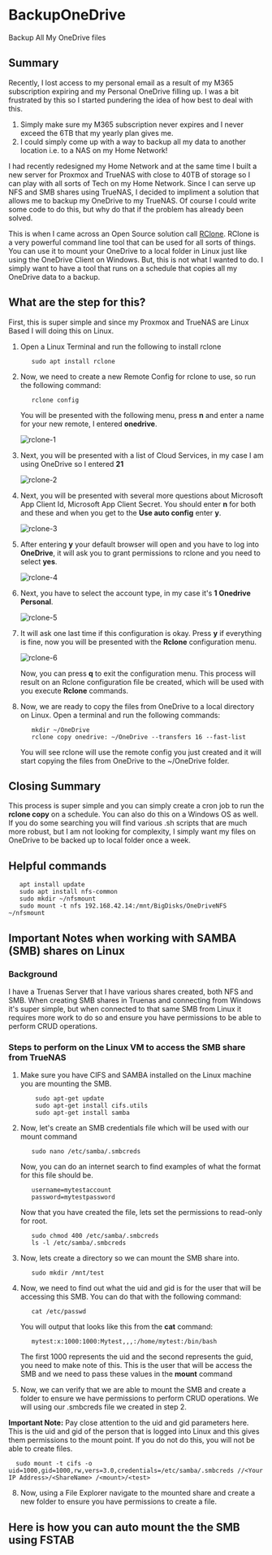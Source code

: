 # BackupOneDrive
Backup All My OneDrive files

## Summary
Recently, I lost access to my personal email as a result of my M365 subscription expiring and my Personal OneDrive filling up.  I was a bit frustrated by this so I started pundering the idea of how best to deal with this.  

   1. Simply make sure my M365 subscription never expires and I never exceed the 6TB that my yearly plan gives me.
   2. I could simply come up with a way to backup all my data to another location i.e. to a NAS on my Home Network!

I had recently redesigned my Home Network and at the same time I built a new server for Proxmox and TrueNAS with close to 40TB of storage so I can play with all sorts of Tech on my Home Network.  Since I can serve up NFS and SMB shares using TrueNAS, I decided to impliment a solution that allows me to backup my OneDrive to my TrueNAS.  Of course I could write some code to do this, but why do that if the problem has already been solved.  

This is when I came across an Open Source solution call [RClone](https://rclone.org/). RClone is a very powerful command line tool that can be used for all sorts of things.  You can use it to mount your OneDrive to a local folder in Linux just like using the OneDrive Client on Windows.  But, this is not what I wanted to do.  I simply want to have a tool that runs on a schedule that copies all my OneDrive data to a backup.

## What are the step for this?
First, this is super simple and since my Proxmox and TrueNAS are Linux Based I will doing this on Linux.

1. Open a Linux Terminal and run the following to install rclone

      ~~~
         sudo apt install rclone
      ~~~

2. Now, we need to create a new Remote Config for rclone to use, so run the following command:

     ~~~
        rclone config
     ~~~
     You will be presented with the following menu, press **n** and enter a name for your new remote, I entered **onedrive**.
     
     ![rclone-1](https://github.com/Rickcau/BackupOneDrive/assets/17052492/788a66f8-90d9-4f37-9a9f-ca6a3c1cbe13)

3. Next, you will be presented with a list of Cloud Services, in my case I am using OneDrive so I entered **21**
   
     ![rclone-2](https://github.com/Rickcau/BackupOneDrive/assets/17052492/92234242-fe73-44e4-a7ca-4aae52965bdd)

4. Next, you will be presented with several more questions about Microsoft App Client Id, Microsoft App Client Secret.  You should enter **n** for both and these and when you get to the **Use auto config** enter **y**.

   ![rclone-3](https://github.com/Rickcau/BackupOneDrive/assets/17052492/6e22663e-851c-49e2-b92a-f1afde9eacf2)

5. After entering **y** your default browser will open and you have to log into **OneDrive**, it will ask you to grant permissions to rclone and you need to select **yes**.

   ![rclone-4](https://github.com/Rickcau/BackupOneDrive/assets/17052492/ac9816a9-7ba6-4339-83af-f5094f98ee53)

6. Next, you have to select the account type, in my case it's **1 Onedrive Personal**.

   ![rclone-5](https://github.com/Rickcau/BackupOneDrive/assets/17052492/c1a89d8c-7fbf-4f5e-8045-f1d2f147e5d8)

7. It will ask one last time if this configuration is okay.  Press **y** if everything is fine, now you will be presented with the **Rclone** configuration menu.

   ![rclone-6](https://github.com/Rickcau/BackupOneDrive/assets/17052492/d805f0d7-d53f-4b5f-b688-91664deb803f)

   Now, you can press **q** to exit the configuration menu.  This process will result on an Rclone configuration file be created, which will be used with you execute **Rclone** commands.

8. Now, we are ready to copy the files from OneDrive to a local directory on Linux.  Open a terminal and run the following commands:

   ~~~
      mkdir ~/OneDrive
      rclone copy onedrive: ~/OneDrive --transfers 16 --fast-list
   ~~~

   You will see rclone will use the remote config you just created and it will start copying the files from OneDrive to the ~/OneDrive folder.
 
## Closing Summary
This process is super simple and you can simply create a cron job to run the **rclone copy** on a schedule.  You can also do this on a Windows OS as well.  If you do some searching you will find various .sh scripts that are much more robust, but I am not looking for complexity, I simply want my files on OneDrive to be backed up to local folder once a week. 

## Helpful commands
   
   ~~~
      apt install update
      sudo apt install nfs-common
      sudo mkdir ~/nfsmount
      sudo mount -t nfs 192.168.42.14:/mnt/BigDisks/OneDriveNFS ~/nfsmount 
   ~~~

## Important Notes when working with SAMBA (SMB) shares on Linux

### Background
I have a Truenas Server that I have various shares created, both NFS and SMB.  When creating SMB shares in Truenas and connecting from Windows it's super simple, but when connected to that same SMB from Linux it requires more work to do so and ensure you have permissions to be able to perform CRUD operations.

### Steps to perform on the Linux VM to access the SMB share from TrueNAS

1. Make sure you have CIFS and SAMBA installed on the Linux machine you are mounting the SMB.

   ~~~
       sudo apt-get update
       sudo apt-get install cifs.utils
       sudo apt-get install samba
   ~~~

2. Now, let's create an SMB credentials file which will be used with our mount command

   ~~~
      sudo nano /etc/samba/.smbcreds
   ~~~

   Now, you can do an internet search to find examples of what the format for this file should be. 

   ~~~
      username=mytestaccount
      password=mytestpassword
   ~~~

   Now that you have created the file, lets set the permissions to read-only for root.

   ~~~
      sudo chmod 400 /etc/samba/.smbcreds
      ls -l /etc/samba/.smbcreds
   ~~~

4. Now, lets create a directory so we can mount the SMB share into.

   ~~~
      sudo mkdir /mnt/test
   ~~~

5. Now, we need to find out what the uid and gid is for the user that will be accessing this SMB.  You can do that with the following command:

   ~~~
      cat /etc/passwd
   ~~~

   You will output that looks like this from the **cat** command:

   ~~~
      mytest:x:1000:1000:Mytest,,,:/home/mytest:/bin/bash
   ~~~

   The first 1000 represents the uid and the second represents the guid, you need to make note of this.  This is the user that will be access the SMB and we need to pass these values in the **mount** command
   

7. Now, we can verify that we are able to mount the SMB and create a folder to ensure we have permissions to perform CRUD operations.  We will using our .smbcreds file we created in step 2.  

**Important Note:** Pay close attention to the uid and gid parameters here.  This is the uid and gid of the person that is logged into Linux and this gives them permissions to the mount point.  If you do not do this, you will not be able to create files.
   
   ~~~
     sudo mount -t cifs -o uid=1000,gid=1000,rw,vers=3.0,credentials=/etc/samba/.smbcreds //<Your IP Address>/<ShareName> /<mount>/<test>
   ~~~

8. Now, using a File Explorer navigate to the mounted share and create a new folder to ensure you have permissions to create a file.

## Here is how you can **auto mount** the the SMB using FSTAB

